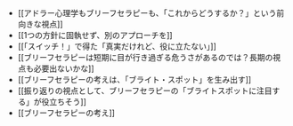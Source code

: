 - [[アドラー心理学もブリーフセラピーも、「これからどうするか？」という前向きな視点]]
- [[1つの方針に固執せず、別のアプローチを]]
- [[「スイッチ！」で得た「真実だけれど、役に立たない」]]
- [[ブリーフセラピーは短期に目が行き過ぎる危うさがあるのでは？長期の視点も必要出ないかな]]
- [[ブリーフセラピーの考えは、「ブライト・スポット」を生み出す]]
- [[振り返りの視点として、ブリーフセラピーの「ブライトスポットに注目する」が役立ちそう]]
- [[ブリーフセラピーの考え]]